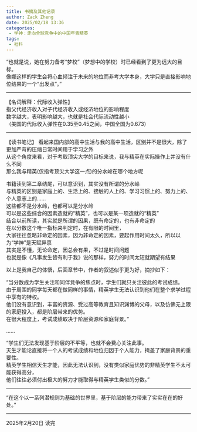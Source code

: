 ```yaml
---
title: 书摘及其他记录
author: Zack Zheng
date: 2025/02/18 13:36
categories:
 - 学神：走向全球竞争中的中国年青精英
tags:
 - 社科
---
```



“也就是说，她在努力备考“梦校”（梦想中的学校）时已经看到了更为远大的目标。     
像娜这样的学生会将心血倾注于未来的地位而非考大学本身，大学只是直接影响地位结果的一个“出发点”。”    


--------------------------

【名词解释：代际收入弹性】      
指父代经济收入对子代经济收入或经济地位的影响程度     
数字越大，表明影响越大，也就是社会代际流动性越小   
（美国的代际收入弹性在0.35至0.45之间，中国全国为0.673）   


--------------------------

【读书笔记】
看起来国内部的高中生活与我的高中生活，区别并不是很大，除了更加严苛的压缩日常时间用于学习之外    
从这个角度来看，对于考取顶尖大学的目标来说，我与精英在实际操作上并没有什么不同      
那么我与精英(仅指考顶尖大学这一点)的分水岭在哪个地方呢    

书籍读到第二章结尾，可以意识到，其实没有所谓的分水岭    
与精英的区别是家庭上的、生活上的、接触的人上的、学习习惯上的、努力上的、个人意志上的......     
这些都不是分水岭，也都可以是分水岭     
可以是这些综合的因素造就的“精英”，也可以是某一项造就的“精英”     
结合以前所读，其实就是所谓的因果，既有命定的，也有非命定的      
在以分数这个唯一指标来判定时，在有限的时间里，      
大家往往忽略非命定的因素，因为非命定的因素，要起作用时间太久，所以以为“学神”是天赋异禀     
其实是不懂，无论命定，因总会有果，不过是时间问题       
也就是像《凡事发生皆有利于我》说的那样，努力的时间太短就期望有结果          


以上是我自己的体悟，后面章节中，作者的叙述似乎更为好，摘抄如下：       


“当分数成为学生关注和同伴竞争的焦点时，学生们就只关注彼此的考试成绩。     
由于周围的同学每天都在做同样的事情，精英学生无法认识到他们在整个求学过程中享有的特权。       
他们没有意识到，丰富的资源、受过高等教育且知识渊博的父母，以及仿佛无上限的家庭投入，都是阶层带来的优势。      
在很大程度上，考试成绩取决于阶层资源和家庭背景。”     

......   

“学生们无法发现基于阶层的不平等，也就不会费心关注此事。      
天生才能论直接将一个人的考试成绩和地位归因于个人能力，掩盖了家庭背景的重要性。      
精英学生相信天生才能，因此无法认识到，没有类似家庭优势的非精英学生不太可能获得高分，    
他们往往必须付出极大的努力才能取得与精英学生类似的分数。”     

---------------------------

“在这个以一系列潜规则为基础的世界里，基于阶层的能力带来了实实在在的好处。”     

---------------------------


2025年2月20日 读完
